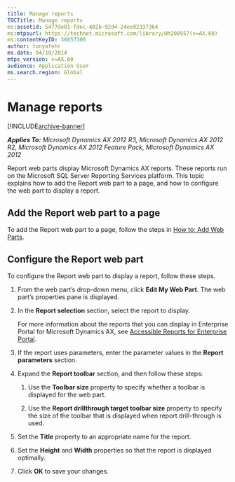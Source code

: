 ```yaml
---
title: Manage reports
TOCTitle: Manage reports
ms:assetid: 5477de81-fdec-402b-92d4-24ee92337364
ms:mtpsurl: https://technet.microsoft.com/library/Hh208957(v=AX.60)
ms:contentKeyID: 36057306
author: tonyafehr
ms.date: 04/18/2014
mtps_version: v=AX.60
audience: Application User
ms.search.region: Global
---
```


# Manage reports 


[!INCLUDE[archive-banner](includes/archive-banner.md)]


_**Applies To:** Microsoft Dynamics AX 2012 R3, Microsoft Dynamics AX 2012 R2, Microsoft Dynamics AX 2012 Feature Pack, Microsoft Dynamics AX 2012_

Report web parts display Microsoft Dynamics AX reports. These reports run on the Microsoft SQL Server Reporting Services platform. This topic explains how to add the Report web part to a page, and how to configure the web part to display a report.

## Add the Report web part to a page

To add the Report web part to a page, follow the steps in [How to: Add Web Parts](https://technet.microsoft.com/library/cc604931\(v=ax.60\)).

## Configure the Report web part

To configure the Report web part to display a report, follow these steps.

1.  From the web part’s drop-down menu, click **Edit My Web Part**. The web part’s properties pane is displayed.

2.  In the **Report selection** section, select the report to display.
    
    For more information about the reports that you can display in Enterprise Portal for Microsoft Dynamics AX, see [Accessible Reports for Enterprise Portal](https://technet.microsoft.com/library/hh330355\(v=ax.60\)).

3.  If the report uses parameters, enter the parameter values in the **Report parameters** section.

4.  Expand the **Report toolbar** section, and then follow these steps:
    
    1.  Use the **Toolbar size** property to specify whether a toolbar is displayed for the web part.
    
    2.  Use the **Report drillthrough target toolbar size** property to specify the size of the toolbar that is displayed when report drill-through is used.

5.  Set the **Title** property to an appropriate name for the report.

6.  Set the **Height** and **Width** properties so that the report is displayed optimally.

7.  Click **OK** to save your changes.

  


